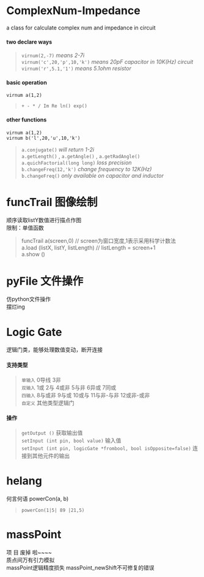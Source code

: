 # **ComplexNum-Impedance**
a class for calculate complex num and impedance in circuit  
#### two declare ways
>``virnum(2,-7)`` _means 2-7i_\
>``virnum('c',20,'p',10,'k')`` _means 20pF capacitor in 10K(Hz) circuit_\
>``virnum('r',5.1,'1')`` _means 5.1ohm resistor_
#### basic operation
``virnum a(1,2)``
> ``+ - * / Im Re ln() exp()``
#### other functions
``virnum a(1,2)``\
``virnum b('l',20,'u',10,'k')``
>``a.conjugate()`` _will return 1-2i_\
>``a.getLength()`` , ``a.getAngle()`` , ``a.getRadAngle()``\
>``a.quichFactorial(long long)`` _loss precision_\
>``b.changeFreq(12,'k')`` _change frequency to 12K(Hz)_\
>``b.changeFreq()`` _only available on capacitor and inductor_
# **funcTrail 图像绘制**
顺序读取listY数值进行描点作图\
限制：单值函数
> funcTrail a(screen,0) // screen为窗口宽度,1表示采用科学计数法\
> a.load (listX, listY, listLength) // listLength = screen+1 \
> a.show ()
# **pyFile 文件操作**
仿python文件操作\
摆烂ing
# **Logic Gate**
逻辑门类，能够处理数值变动，断开连接
#### 支持类型
> ``单输入`` 0导线 3非\
> ``双输入`` 1或 2与 4或非 5与非 6异或 7同或\
> ``四输入`` 8与或非 9与或 10或与 11与非-与非 12或非-或非\
> ``自定义`` 其他类型逻辑门
#### 操作
>``getOutput ()`` 获取输出值\
>``setInput (int pin, bool value)`` 输入值\
>``setInput (int pin, logicGate *frombool, bool isOpposite=false)`` 连接到其他元件的输出
# **helang**
何言何语 powerCon(a, b) 
> ``powerCon(1|5| 89 |21,5)``
# **massPoint**
项 目 废掉 啦~~~~\
质点间万有引力模拟\
massPoint逻辑精度损失 massPoint_newShift不可修复的错误

